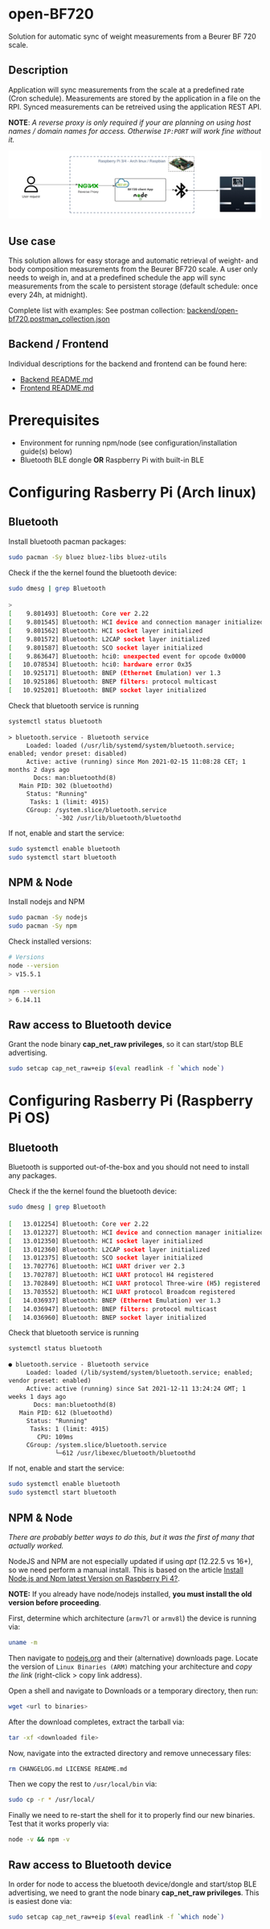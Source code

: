 # open-BF720
Solution for automatic sync of weight measurements from a Beurer BF 720 scale.

##

## Description

Application will sync measurements from the scale at a predefined rate (Cron schedule). Measurements are stored by the application in a file on the RPI. Synced measurements can be retreived using the application REST API.

**NOTE**:
_A reverse proxy is only required if your are planning on using host names / domain names for access. Otherwise `IP:PORT` will work fine without it._


![alt text](images/architecture.png)


## Use case

This solution allows for easy storage and automatic retrieval of weight- and body composition measurements from the Beurer BF720 scale. A user only needs to weigh in, and at a predefined schedule the app will sync measurements from the scale to persistent storage (default schedule: once every 24h, at midnight).

Complete list with examples: See postman collection: [backend/open-bf720.postman_collection.json](backend/open-bf720.postman_collection.json)

## Backend / Frontend
Individual descriptions for the backend and frontend can be found here:
- [Backend README.md](backend/README.md)
- [Frontend README.md](frontend/README.md)

# Prerequisites
- Environment for running npm/node (see configuration/installation guide(s) below)
- Bluetooth BLE dongle **OR** Raspberry Pi with built-in BLE


# Configuring Rasberry Pi (Arch linux)

## Bluetooth

Install bluetooth pacman packages:
```sh
sudo pacman -Sy bluez bluez-libs bluez-utils
```

Check if the the kernel found the bluetooth device:
```sh
sudo dmesg | grep Bluetooth

>
[    9.801493] Bluetooth: Core ver 2.22
[    9.801545] Bluetooth: HCI device and connection manager initialized
[    9.801562] Bluetooth: HCI socket layer initialized
[    9.801572] Bluetooth: L2CAP socket layer initialized
[    9.801587] Bluetooth: SCO socket layer initialized
[    9.863647] Bluetooth: hci0: unexpected event for opcode 0x0000
[   10.078534] Bluetooth: hci0: hardware error 0x35
[   10.925171] Bluetooth: BNEP (Ethernet Emulation) ver 1.3
[   10.925186] Bluetooth: BNEP filters: protocol multicast
[   10.925201] Bluetooth: BNEP socket layer initialized
```

Check that bluetooth service is running
```
systemctl status bluetooth

> bluetooth.service - Bluetooth service
     Loaded: loaded (/usr/lib/systemd/system/bluetooth.service; enabled; vendor preset: disabled)
     Active: active (running) since Mon 2021-02-15 11:08:28 CET; 1 months 2 days ago
       Docs: man:bluetoothd(8)
   Main PID: 302 (bluetoothd)
     Status: "Running"
      Tasks: 1 (limit: 4915)
     CGroup: /system.slice/bluetooth.service
             `-302 /usr/lib/bluetooth/bluetoothd
```

If not, enable and start the service:

```sh
sudo systemctl enable bluetooth
sudo systemctl start bluetooth
```

## NPM & Node
Install nodejs and NPM
```sh
sudo pacman -Sy nodejs
sudo pacman -Sy npm
```

Check installed versions:
```sh
# Versions
node --version
> v15.5.1

npm --version
> 6.14.11
```

## Raw access to Bluetooth device
Grant the node binary **cap_net_raw privileges**, so it can start/stop BLE advertising.
```sh
sudo setcap cap_net_raw+eip $(eval readlink -f `which node`)
```

# Configuring Rasberry Pi (Raspberry Pi OS)
## Bluetooth
Bluetooth is supported out-of-the-box and you should not need to install any packages.

Check if the the kernel found the bluetooth device:
```sh
sudo dmesg | grep Bluetooth

[   13.012254] Bluetooth: Core ver 2.22
[   13.012327] Bluetooth: HCI device and connection manager initialized
[   13.012350] Bluetooth: HCI socket layer initialized
[   13.012360] Bluetooth: L2CAP socket layer initialized
[   13.012375] Bluetooth: SCO socket layer initialized
[   13.702776] Bluetooth: HCI UART driver ver 2.3
[   13.702787] Bluetooth: HCI UART protocol H4 registered
[   13.702849] Bluetooth: HCI UART protocol Three-wire (H5) registered
[   13.703552] Bluetooth: HCI UART protocol Broadcom registered
[   14.036937] Bluetooth: BNEP (Ethernet Emulation) ver 1.3
[   14.036947] Bluetooth: BNEP filters: protocol multicast
[   14.036960] Bluetooth: BNEP socket layer initialized
```

Check that bluetooth service is running
```
systemctl status bluetooth

● bluetooth.service - Bluetooth service
     Loaded: loaded (/lib/systemd/system/bluetooth.service; enabled; vendor preset: enabled)
     Active: active (running) since Sat 2021-12-11 13:24:24 GMT; 1 weeks 1 days ago
       Docs: man:bluetoothd(8)
   Main PID: 612 (bluetoothd)
     Status: "Running"
      Tasks: 1 (limit: 4915)
        CPU: 109ms
     CGroup: /system.slice/bluetooth.service
             └─612 /usr/libexec/bluetooth/bluetoothd
```

If not, enable and start the service:

```sh
sudo systemctl enable bluetooth
sudo systemctl start bluetooth
```

## NPM & Node
_There are probably better ways to do this, but it was the first of many that actually worked._

NodeJS and NPM are not especially updated if using _apt_ (12.22.5 vs 16+), so we need perform a manual install.
This is based on the article [Install Node.js and Npm latest Version on Raspberry Pi 4?](https://officialrajdeepsingh.dev/install-node-js-and-npm-latest-version-on-raspberry-pi-4/).

**NOTE:**
If you already have node/nodejs installed, **you must install the old version before proceeding**.

First, determine which architecture (`armv7l` or `armv8l`) the device is running via:
```sh
uname -m
```

Then navigate to [nodejs.org](https://nodejs.org/en/download/) and their (alternative) downloads page.
Locate the version of `Linux Binaries (ARM)` matching your architecture and _copy the link_ (right-click > copy link address).

Open a shell and navigate to Downloads or a temporary directory, then run:
```sh
wget <url to binaries>
```

After the download completes, extract the tarball via:
```sh
tar -xf <downloaded file>
```

Now, navigate into the extracted directory and remove unnecessary files:
```sh
rm CHANGELOG.md LICENSE README.md
```

Then we copy the rest to `/usr/local/bin` via:
```sh
sudo cp -r * /usr/local/
```

Finally we need to re-start the shell for it to properly find our new binaries.
Test that it works properly via:
```sh
node -v && npm -v
```

## Raw access to Bluetooth device
In order for node to access the bluetooth device/dongle and start/stop BLE advertising, we need to grant the node binary
**cap_net_raw privileges**. This is easiest done via:
```sh
sudo setcap cap_net_raw+eip $(eval readlink -f `which node`)
```
